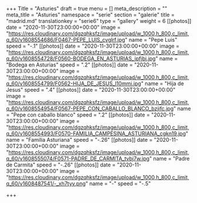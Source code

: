 +++
Title = "Asturies"
draft = true
menu = []
meta_description = ""
meta_title = "Asturies"
namespace = "serie"
section = "galerie"
title = "madrid.md"
translationkey = "serie6"
type = "gallery"
weight = 6
[[photos]]
date = "2020-11-30T23:00:00+00:00"
image = "https://res.cloudinary.com/dgzqhksfz/image/upload/w_1000,h_800,c_limit,q_60/v1608554686/F0467-PEPE_LUIS_cvglrf.jpg"
name = "Pepe Luis"
speed = "-.1"
[[photos]]
date = "2020-11-30T23:00:00+00:00"
image = "https://res.cloudinary.com/dgzqhksfz/image/upload/w_1000,h_800,c_limit,q_60/v1608554728/F0560-BODEGA_EN_ASTURIAS_jpfjbi.jpg"
name = "Bodega en Asturias"
speed = ".2"
[[photos]]
date = "2020-11-30T23:00:00+00:00"
image = "https://res.cloudinary.com/dgzqhksfz/image/upload/w_1000,h_800,c_limit,q_60/v1608554799/F0562-HIJA_DE_JESUS_l10mmi.jpg"
name = "Hija de Jesus"
speed = ".4"
[[photos]]
date = "2020-11-30T23:00:00+00:00"
image = "https://res.cloudinary.com/dgzqhksfz/image/upload/w_1000,h_800,c_limit,q_60/v1608554954/F0567-PEPE_CON_CABALLO_BLANCO_bzjifc.jpg"
name = "Pepe con caballo blanco"
speed = ".2"
[[photos]]
date = "2020-11-30T23:00:00+00:00"
image = "https://res.cloudinary.com/dgzqhksfz/image/upload/w_1000,h_800,c_limit,q_60/v1608554993/F0570-FAMILIA_CAMPESINA_ASTURIANA_cgkn19.jpg"
name = "Familia Asturiana"
speed = "-.26"
[[photos]]
date = "2020-11-30T23:00:00+00:00"
image = "https://res.cloudinary.com/dgzqhksfz/image/upload/w_1000,h_800,c_limit,q_60/v1608555074/F0571-PADRE_DE_CARMITA_tvbj7w.jpg"
name = "Padre de Carmita"
speed = "-.26"
[[photos]]
date = "2020-11-30T23:00:00+00:00"
image = "https://res.cloudinary.com/dgzqhksfz/image/upload/w_1000,h_800,c_limit,q_60/v1608487541/-_xh7tyv.png"
name = "-"
speed = "-.5"

+++
